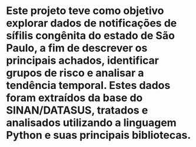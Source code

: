 # Este projeto teve como objetivo explorar dados de notificações de sífilis congênita do estado de São Paulo, a fim de descrever os principais achados, identificar grupos de risco e analisar a tendência temporal. Estes dados foram extraídos da base do SINAN/DATASUS, tratados e analisados utilizando a linguagem Python e suas principais bibliotecas. 
